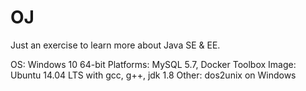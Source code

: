 # OJ

Just an exercise to learn more about Java SE & EE.

OS: Windows 10 64-bit
Platforms: MySQL 5.7, Docker Toolbox
Image: Ubuntu 14.04 LTS with gcc, g++, jdk 1.8
Other: dos2unix on Windows


